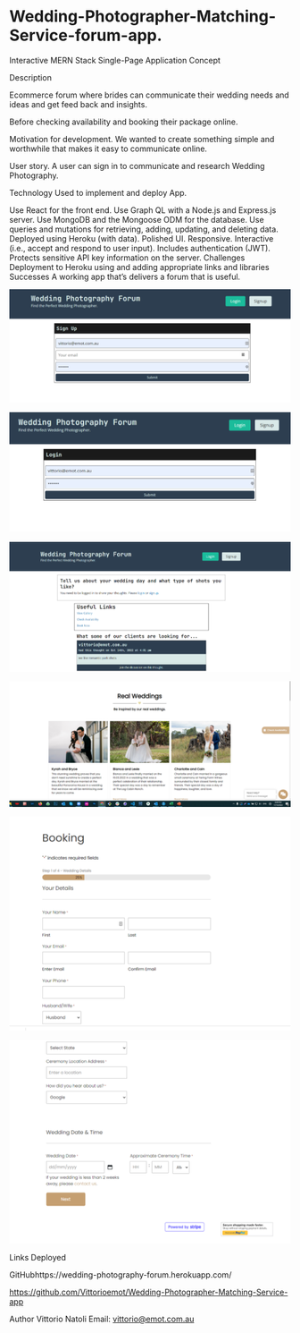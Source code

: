 # Wedding-Photographer-Matching-Service-forum-app.

Interactive MERN Stack Single-Page Application
Concept

Description

Ecommerce forum where brides can communicate their wedding needs and ideas and get feed back and insights.

Before checking availability and booking their package online.

Motivation for development.  We wanted to create something simple and worthwhile that makes it easy to communicate online.

User story.  A user can sign in to communicate and research Wedding Photography.


Technology Used to implement and deploy App.

Use React for the front end.
Use Graph QL with a Node.js and Express.js server.
Use MongoDB and the Mongoose ODM for the database.
Use queries and mutations for retrieving, adding, updating, and deleting data.
Deployed using Heroku (with data).
Polished UI.
Responsive.
Interactive (i.e., accept and respond to user input).
Includes authentication (JWT).
Protects sensitive API key information on the server.
Challenges
Deployment to Heroku using and adding appropriate links and libraries
Successes
 A working app that’s delivers a forum that is useful. 


 ![Image Caption](https://github.com/Vittorioemot/Wedding-Photographer-Matching-Service-app/blob/main/client/public/Images/Sign%20Up.png)



 ![Image Caption](https://github.com/Vittorioemot/Wedding-Photographer-Matching-Service-app/blob/main/client/public/Images/login.png)



![ image Caption](https://github.com/Vittorioemot/Wedding-Photographer-Matching-Service-app/blob/main/client/public/Images/Wedding%20PhotographyForum.png)



![Image Caption](https://github.com/Vittorioemot/wedding-Photographer-Matching-Service-app/blob/main/client/public/Images/Gallery.png)



![Image Caption](https://github.com/Vittorioemot/Wedding-Photographer-Matching-Service-app/blob/main/client/public/Images/booking.png)

![Image Caption](https://github.com/Vittorioemot/Wedding-Photographer-Matching-Service-app/blob/main/client/public/Images/stripe%20payment.png)



Links
Deployed 

GitHubhttps://wedding-photography-forum.herokuapp.com/

https://github.com/Vittorioemot/Wedding-Photographer-Matching-Service-app

Author
Vittorio Natoli
Email: vittorio@emot.com.au